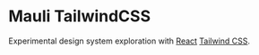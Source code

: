 # Mauli TailwindCSS

Experimental design system exploration with [React](https://reactjs.org) [Tailwind CSS](https://tailwindcss.com).
